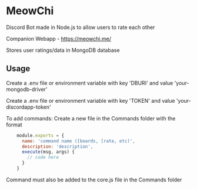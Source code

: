 # MeowChi
Discord Bot made in Node.js to allow users to rate each other

Companion Webapp - https://meowchi.me/

Stores user ratings/data in MongoDB database

## Usage

Create a .env file or environment variable with key 'DBURI' and value 'your-mongodb-driver'

Create a .env file or environment variable with key 'TOKEN' and value 'your-discordapp-token'

To add commands:
Create a new file in the Commands folder with the format
```javascript
    module.exports = {
      name: 'command name ([boards, [rate, etc)',
      description: 'description',
      execute(msg, args) {
        // code here
      }
    }
 ```
 
Command must also be added to the core.js file in the Commands folder


